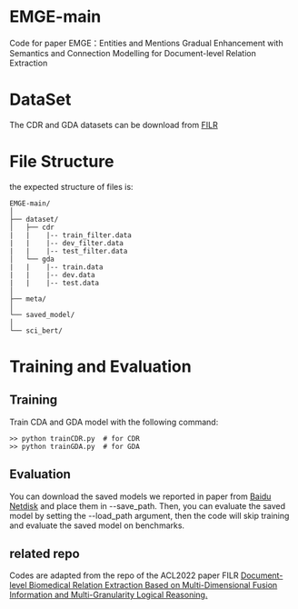 # EMGE-main
Code for paper EMGE：Entities and Mentions Gradual Enhancement with Semantics and Connection Modelling for Document-level Relation Extraction

# DataSet
The CDR and GDA datasets can be download from [FILR](https://github.com/luguo-ry/filr
)
# File Structure
the expected structure of files is:
 ```
EMGE-main/
│
├── dataset/
│   ├── cdr
|   |    |-- train_filter.data
|   |    |-- dev_filter.data
|   |    |-- test_filter.data
│   └── gda
|   |    |-- train.data
|   |    |-- dev.data
|   |    |-- test.data
│
├── meta/ 
│
└── saved_model/
│
└── sci_bert/
 ```
# Training and Evaluation
## Training
Train CDA and GDA model with the following command:
 ```
>> python trainCDR.py  # for CDR
>> python trainGDA.py  # for GDA
 ```
## Evaluation
You can download the saved models we reported in paper from [Baidu Netdisk](https://pan.baidu.com/s/1xTJlppSdb-2bxthQL0y10g?pwd=k5gd) and place them in --save_path. Then, you can evaluate the saved model by setting the --load_path argument, then the code will skip training and evaluate the saved model on benchmarks.

## related repo
Codes are adapted from the repo of the ACL2022 paper FILR [Document-level Biomedical Relation Extraction Based on Multi-Dimensional Fusion Information and Multi-Granularity Logical Reasoning.](https://aclanthology.org/2022.coling-1.183/#:~:text=Document-level%20biomedical%20relation%20extraction%20%28Bio-DocuRE%29%20is%20an%20important,extract%20all%20relation%20facts%20from%20the%20biomedical%20text.)

